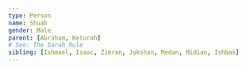 ```yaml
---
type: Person
name: Shuah
gender: Male
parent: [Abraham, Keturah]
# See: The Sarah Rule
sibling: [Ishmael, Isaac, Zimran, Jokshan, Medan, Midian, Ishbak]
---
```


